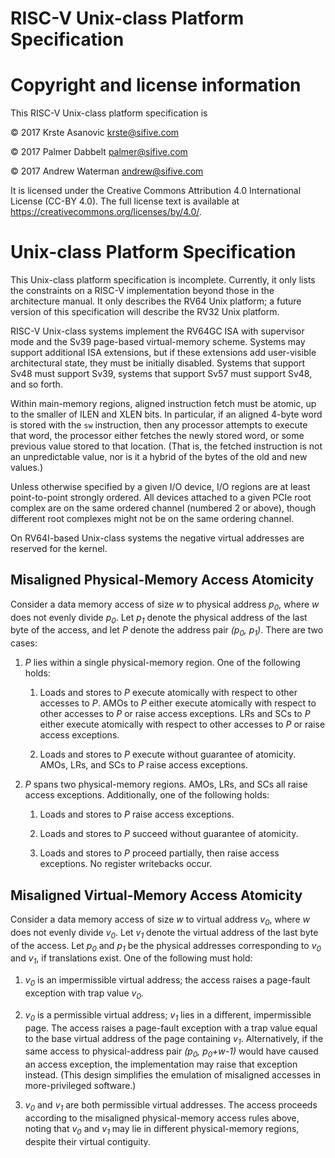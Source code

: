 # RISC-V Unix-class Platform Specification

# Copyright and license information

This RISC-V Unix-class platform specification is

 &copy; 2017 Krste Asanovic <krste@sifive.com>

 &copy; 2017 Palmer Dabbelt <palmer@sifive.com>

 &copy; 2017 Andrew Waterman <andrew@sifive.com>

It is licensed under the Creative Commons Attribution 4.0 International
License (CC-BY 4.0).  The full license text is available at
https://creativecommons.org/licenses/by/4.0/.

# Unix-class Platform Specification

This Unix-class platform specification is incomplete.  Currently, it only
lists the constraints on a RISC-V implementation beyond those in the
architecture manual.  It only describes the RV64 Unix platform; a future
version of this specification will describe the RV32 Unix platform.

RISC-V Unix-class systems implement the RV64GC ISA with supervisor mode and
the Sv39 page-based virtual-memory scheme.  Systems may support additional ISA
extensions, but if these extensions add user-visible architectural state, they
must be initially disabled.  Systems that support Sv48 must support Sv39,
systems that support Sv57 must support Sv48, and so forth.

Within main-memory regions, aligned instruction fetch must be atomic, up to
the smaller of ILEN and XLEN bits.  In particular, if an aligned 4-byte word
is stored with the `sw` instruction, then any processor attempts to execute
that word, the processor either fetches the newly stored word, or some
previous value stored to that location.  (That is, the fetched instruction is
not an unpredictable value, nor is it a hybrid of the bytes of the old and new
values.)

Unless otherwise specified by a given I/O device,
I/O regions are at least point-to-point strongly ordered.
All devices attached to a given PCIe root complex are on the same ordered
channel (numbered 2 or above), though different root complexes might not
be on the same ordering channel.

On RV64I-based Unix-class systems the negative virtual addresses are
reserved for the kernel.

## Misaligned Physical-Memory Access Atomicity

Consider a data memory access of size *w* to physical address *p<sub>0</sub>*,
where *w* does not evenly divide *p<sub>0</sub>*.  Let *p<sub>1</sub>* denote
the physical address of the last byte of the access, and let *P* denote the
address pair *(p<sub>0</sub>, p<sub>1</sub>)*.  There are two cases:

1. *P* lies within a single physical-memory region.  One of the following
   holds:

   1. Loads and stores to *P* execute atomically with respect to other
      accesses to *P*.  AMOs to *P* either execute atomically
      with respect to other accesses to *P* or raise access
      exceptions.  LRs and SCs to *P* either execute atomically
      with respect to other accesses to *P* or raise access exceptions.
   
   2. Loads and stores to *P* execute without guarantee of atomicity.  AMOs,
      LRs, and SCs to *P* raise access exceptions.

2. *P* spans two physical-memory regions. AMOs, LRs, and SCs all raise access
   exceptions.  Additionally, one of the following holds:

   1. Loads and stores to *P* raise access exceptions.

   2. Loads and stores to *P* succeed without guarantee of atomicity.

   3. Loads and stores to *P* proceed partially, then raise access exceptions.
      No register writebacks occur.

## Misaligned Virtual-Memory Access Atomicity

Consider a data memory access of size *w* to virtual address *v<sub>0</sub>*,
where *w* does not evenly divide *v<sub>0</sub>*.  Let *v<sub>1</sub>* denote
the virtual address of the last byte of the access.  Let *p<sub>0</sub>* and
*p<sub>1</sub>* be the physical addresses corresponding to *v<sub>0</sub>* and
*v<sub>1</sub>*, if translations exist.  One of the following must hold:

1. *v<sub>0</sub>* is an impermissible virtual address; the access raises
   a page-fault exception with trap value *v<sub>0</sub>*.

3. *v<sub>0</sub>* is a permissible virtual address; *v<sub>1</sub>* lies
   in a different, impermissible page.
   The access raises a page-fault exception with a trap value equal
   to the base virtual address of the page containing *v<sub>1</sub>*.
   Alternatively, if the same access to physical-address pair
   *(p<sub>0</sub>, p<sub>0</sub>+w-1)* would have caused an access exception,
   the implementation may raise that exception instead.  (This design
   simplifies the emulation of misaligned accesses in more-privileged software.)

3. *v<sub>0</sub>* and *v<sub>1</sub>* are both permissible virtual
   addresses.
   The access proceeds according to the misaligned physical-memory access
   rules above, noting that *v<sub>0</sub>* and *v<sub>1</sub>* may lie
   in different physical-memory regions, despite their virtual contiguity.
